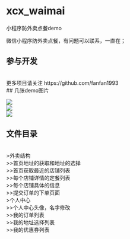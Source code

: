 # xcx_waimai
小程序防外卖点餐demo

微信小程序防外卖点餐，有问题可以联系，一直在；

## 参与开发
<br>
更多项目请关注 https://github.com/fanfan1993
<br>
## 几张demo图片

![](http://pic.caigoubao.cc/599666/1.png)
<br>
![](http://pic.caigoubao.cc/599666/4.png) 
<br>
![](http://pic.caigoubao.cc/599666/5.png) 


## 文件目录
<br>
>外卖结构
<br>
>>首页地址的获取和地址的选择
<br>
>>首页获取最近的店铺列表
<br>
>>每个店铺详情的定餐列表
<br>
>>每个店铺具体的信息
<br>
>>提交订单的下单页面
<br>
>个人中心
<br>
>>个人中心头像，名字修改
<br>
>>我的订单列表
<br>
>>我的地址选择列表
<br>
>>我的优惠券列表
